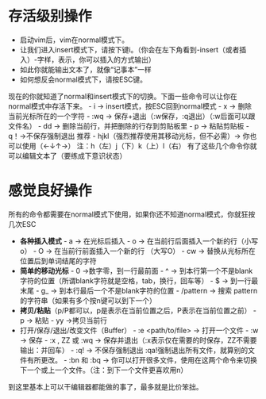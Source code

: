 # 存活级别操作
- 启动vim后，vim在normal模式下。
- 让我们进入insert模式下，请按下键i。（你会在左下角看到-insert（或者插入）-字样，表示，你可以插入的方式输出）
- 如此你就能输出文本了，就像“记事本”一样
- 如何想反会normal模式下，请按ESC键。

现在的你就知道了normal和insert模式下的切换。下面一些命令可以让你在normal模式中存活下来。
     -  i →  insert模式，按ESC回到normal模式
     - x → 删除当前光标所在的一个字符
     - :wq → 保存+退出（:w保存，:q退出）（:w后面可以跟文件名）
     -  dd → 删除当前行，并把删除的行存到剪贴板里
     - p → 粘贴剪贴板
     -  q！→不保存强制退出
    推荐
     - hjkl（强烈推荐使用其移动光标，但不必需）→ 你也可以使用（←↓↑→）
     注：h（左）j（下）k（上）l（右）
有了这些几个命令你就可以编辑文本了（要练成下意识状态）
# 感觉良好操作
所有的命令都需要在normal模式下使用，如果你还不知道normal模式，你就狂按几次ESC
- **各种插入模式**
       - a → 在光标后插入
       - o → 在当前行后面插入一个新的行（小写o）
       - O → 在当前行前面插入一个新的行  （大写O）
       - cw → 替换从光标所在位置后到单词结尾的字符
- **简单的移动光标**
       - 0 →数字零，到一行最前面
       - ^ → 到本行第一个不是blank字符的位置（所谓blank字符就是空格，tab，换行，回车等）
       - $  → 到一行最末尾
       - g_ → 到本行最后一个不是blank字符的位置
       - /pattern → 搜索 pattern 的字符串（如果有多个按n键可以到下一个）
- **拷贝/粘贴**（p/P都可以，p是表示在当前位置之后，P表示在当前位置之前）
       - p → 粘贴
       - yy →拷贝当前行
- 打开/保存/退出/改变文件（Buffer）
       - :e <path/to/file> → 打开一个文件
       - :w → 保存
       - :x , ZZ 或 :wq → 保存并退出（:x表示仅在需要的时保存，ZZ不需要输出：并回车）
       - :q! → 不保存强制退出 :qa!强制退出所有文件，就算别的文件有所更改。
        - :bn  和 :bq → 你可以打开很多文件，使用在这两个命令来切换下一个或上一个文件。（注：到下一个文件更喜欢用n）

到这里基本上可以干编辑器都能做的事了，最多就是比价笨拙。









